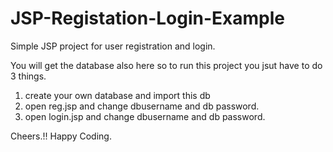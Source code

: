 # JSP-Registation-Login-Example
Simple JSP project for user registration and login.

You will get the database also here so to run this project you jsut have to do 3 things.

1. create your own database and import this db
2. open reg.jsp and change dbusername and db password.
3. open login.jsp and change dbusername and db password.

Cheers.!!
Happy Coding.
